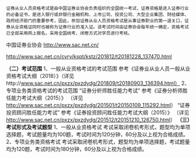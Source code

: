 	证券从业人员资格考试是由中国证券业协会负责组织的全国统一考试，证券资格是进入证券行业的必备证书，是进入银行或非银行金融机构、上市公司、投资公司、大型企业集团、财经媒体、政府经济部门的重要参考，因此，参加证券从业人员资格考试是从事证券职业的第一道关口，证券从业资格证同时也被称为证券行业的准入证。该考试时间由证券协会每年统一确定，资格考试已全部采用网上报名，采用全国统考、闭卷方式对学员进行考核。

 中国证券业协会 http://www.sac.net.cn/



http://www.sac.net.cn/cyry/kspt/kstz/201812/t20181228_137470.html



**（二）考试范围**
1、一般从业资格考试的考试范围
参考《证券业从业人员一般从业资格考试大纲（2018）》（详见http://www.sac.net.cn/pxzx/pxzdydg/201809/t20180903_136394.html）
2、专项业务类资格考试的考试范围
 “证券分析师胜任能力考试”
参考《证券分析师胜任能力考试大纲（2015）》
（详见<http://www.sac.net.cn/pxzx/pxzdydg/201501/t20150109_115292.html>）
“证券投资顾问胜任能力考试”
参考《证券投资顾问胜任能力考试大纲（2015）》
（详见<http://www.sac.net.cn/pxzx/pxzdydg/201512/t20151210_126750.html>）
**（三）考试形式及考试题型**
1、一般从业资格考试
考试采取闭卷机考形式，题型均为单项选择题，考试题量均为100题，考试时间为120分钟，60分及以上视为合格成绩。
2、专项业务类资格考试
考试采取闭卷机考形式，题型均为单项选择题，考试题量均为120题，考试时间为180分钟，60分及以上视为合格成绩。